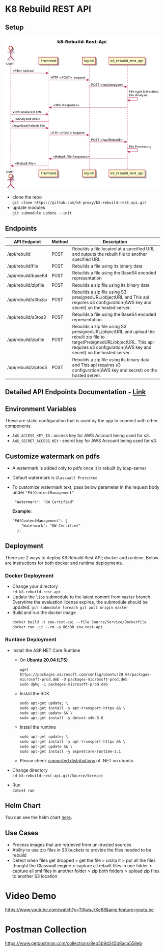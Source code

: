 # K8 Rebuild REST API
## Setup
![k8-rebuild-api-workflow](imgs/k8_rebuild_rest_api_sequence_diagram.png)
- clone the repo    
    `git clone https://github.com/k8-proxy/k8-rebuild-rest-api.git`
- update modules    
    `git submodule update --init`

## Endpoints

| API Endpoint | Method | Description | 
|------|---------|---------    |
| /api/rebuild    | POST |  Rebuilds a file located at a specified URL and outputs the rebuilt file to another specified URL |
| /api/rebuild/file    | POST |  Rebuilds a file using its binary data       |
| /api/rebuild/base64   | POST | Rebuilds a file using the Base64 encoded representation |
| /api/rebuild/zipfile    | POST | Rebuilds a zip file using its binary data   |
| /api/rebuild/s3tozip  | POST | Rebuilds a zip file using S3 presignedURL/objectURL and This api requires s3 configuration(AWS key and secret) on the hosted server.      |
| /api/rebuild/s3tos3   | POST | Rebuilds a file using the Base64 encoded representation |
| /api/rebuild/zipfile    | POST | Rebuilds a zip file using S3 presignedURL/objectURL and upload the rebuilt zip file to targetPresignedURL/objectURL. This api requires s3 configuration(AWS key and secret) on the hosted server.  |
| /api/rebuild/ziptos3  | POST | Rebuilds a zip file using its binary data and This api requires s3 configuration(AWS key and secret) on the hosted server. |


## Detailed API Endpoints Documentation - [ Link ](./ApiEndpointsDocumentation.md)

## Environment Variables
These are static configuration that is used by the app to connect with other components.

- `AWS_ACCESS_KEY_ID` : access key for AWS Account being used for s3.
- `AWS_SECRET_ACCESS_KEY` : secret key for AWS Account being used for s3.

## Customize watermark on pdfs
 
 - A watermark is added only to pdfs once it is rebuilt by icap-server
 
 - Default watermark is `Glasswall Protected`
 
 - To customize watermark text, pass below parameter in the request body under `"PdfContentManagement"`
    ```
     "Watermark": "GW Certified"
    ```    
    **Example:**
    ```
    "PdfContentManagement": {
        "Watermark": "GW Certified"
      },
    ```

## Deployment
There are 2 ways to deploy K8 Rebuild Rest API; docker and runtime. Below are instructions for both docker and runtime deployments.

### Docker Deployment
- Change your directory     
    `cd k8-rebuild-rest-api`
- Update the `libs` submodule to the latest commit from `master` branch. Everytime the evaluation license expires, the submodule should be updated.
    `git submodule foreach git pull origin master`
- Build and run the docker image
    ```
    docker build -t sow-rest-api --file Source/Service/Dockerfile .
    docker run -it --rm -p 80:80 sow-rest-api
    ```
### Runtime Deployment
- Install the ASP.NET Core Runtime
    
    - On **Ubuntu 20.04 (LTS)**
        ```
        wget https://packages.microsoft.com/config/ubuntu/20.04/packages-microsoft-prod.deb -O packages-microsoft-prod.deb
        sudo dpkg -i packages-microsoft-prod.deb
        ```
    - Install the SDK
        ```
        sudo apt-get update; \
        sudo apt-get install -y apt-transport-https && \
        sudo apt-get update && \
        sudo apt-get install -y dotnet-sdk-5.0
        ```
    - Install the runtime
        ```
        sudo apt-get update; \
        sudo apt-get install -y apt-transport-https && \
        sudo apt-get update && \
        sudo apt-get install -y aspnetcore-runtime-3.1
        ```
    - Please check [supported distributions](https://docs.microsoft.com/en-us/dotnet/core/install/linux-ubuntu#install-the-runtime) of .NET on ubuntu.
- Change directory  
    `cd k8-rebuild-rest-api.git/Source/Service`
- Run   
    `dotnet run`

## Helm Chart
You can see the helm chart [here](https://github.com/k8-proxy/k8-rebuild-rest-api/blob/main/chart/README.md).

## Use Cases
- Process images that are retrieved from un-trusted sources
- Ability to use zip files in S3 buckets to provide the files needed to be rebuild
- Detect when files get dropped > get the file > unzip it > put all the files thought the Glasswall engine > capture all rebuilt files in one folder > capture all xml files in another folder > zip both folders > upload zip files to another S3 location

# Video Demo

https://www.youtube.com/watch?v=TlXwsJrXe68&amp;feature=youtu.be

# Postman Collection
https://www.getpostman.com/collections/8eb5b9d245b8aca558eb